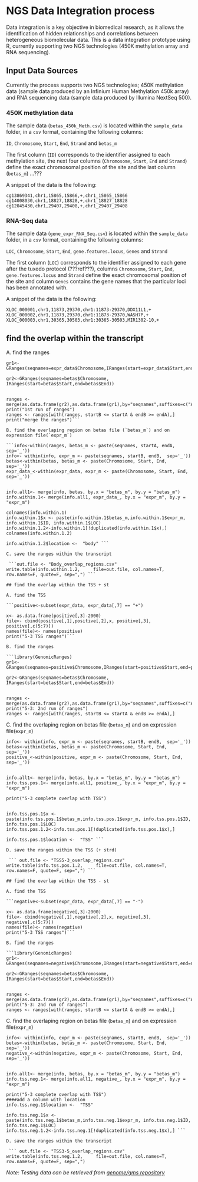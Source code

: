 # NGS Data Integration process

Data integration is a key objective in biomedical research, as it allows the identification of hidden relationships and correlations between heterogeneous biomolecular data. This is a data integration prototype using R, currently supporting two NGS technologies (450K methylation array and RNA sequencing).

## Input Data Sources

Currently the process supports two NGS technologies; 450K methylation data (sample data produced by an Infinium Human Methylation 450k array) and RNA sequencing data (sample data produced by Illumina NextSeq 500).

### 450K methylation data

The sample data (`betas_450k_Meth.csv`) is located within the `sample_data` folder, in a `csv` format, containing the following columns:

`ID`, `Chromosome`, `Start`, `End`, `Strand` and `betas_m`

The first column (`ID`) corresponds to the identifier assigned to each methylation site, the next four columns (`Chromosome`, `Start`, `End` and `Strand`) define the exact chromosomal position of the site and the last column (`betas_m`) ...???

A snippet of the data is the following:

```
cg13869341,chr1,15865,15866,+,chr1_15865_15866
cg14008030,chr1,18827,18828,+,chr1_18827_18828
cg12045430,chr1,29407,29408,+,chr1_29407_29408
```

### RNA-Seq data

The sample data (`gene_expr_RNA_Seq.csv`) is located within the `sample_data` folder, in a `csv` format, containing the following columns:

`LOC`, `Chromosome`, `Start`, `End`, `gene.features.locus`, `Genes` and `Strand`

The first column (`LOC`) corresponds to the identifier assigned to each gene after the tuxedo protocol (???ref???), columns `Chromosome`, `Start`, `End`, `gene.features.locus` and `Strand` define the exact chromosomal position of the site and column `Genes` contains the gene names that the particular loci has been annotated with.

A snippet of the data is the following:

```
XLOC_000001,chr1,11873,29370,chr1:11873-29370,DDX11L1,+
XLOC_000002,chr1,11873,29370,chr1:11873-29370,WASH7P,+
XLOC_000003,chr1,30365,30503,chr1:30365-30503,MIR1302-10,+
```

## find the overlap within the transcript

A. find the ranges

```library(GenomicRanges)
gr1<-GRanges(seqnames=expr_data$Chromosome,IRanges(start=expr_data$Start,end=expr_data$End))

gr2<-GRanges(seqnames=betas$Chromosome, IRanges(start=betas$Start,end=betas$End))


ranges <- merge(as.data.frame(gr2),as.data.frame(gr1),by="seqnames",suffixes=c("A","B"))
print("1st run of ranges")
ranges <- ranges[with(ranges, startB <= startA & endB >= endA),]
print("merge the ranges")```

B. find the overlaping region on betas file (`betas_m`) and on expression file(`expr_m`)

```info<-within(ranges, betas_m <- paste(seqnames, startA, endA,  sep='_'))
info<- within(info, expr_m <- paste(seqnames, startB, endB,  sep='_'))
betas<-within(betas, betas_m <- paste(Chromosome, Start, End,  sep='_'))
expr_data_<-within(expr_data, expr_m <- paste(Chromosome, Start, End,  sep='_'))


info.all1<- merge(info, betas, by.x = "betas_m", by.y = "betas_m")
info.within.1<- merge(info.all1, expr_data_, by.x = "expr_m", by.y = "expr_m")

colnames(info.within.1)
info.within.1$x <- paste(info.within.1$betas_m,info.within.1$expr_m, info.within.1$ID, info.within.1$LOC)
info.within.1.2<-info.within.1[!duplicated(info.within.1$x),]
colnames(info.within.1.2)

info.within.1.2$location <-  "body" ```

C. save the ranges within the transcript

 ```out.file <- "Body_overlap_regions.csv"
write.table(info.within.1.2,     file=out.file, col.names=T, row.names=F, quote=F, sep=",") ```

## find the overlap within the TSS + st

A. find the TSS

```positive<-subset(expr_data, expr_data[,7] == "+")

x<- as.data.frame(positive[,3]-2000)
file<- cbind(positive[,1],positive[,2],x, positive[,3], positive[,c(5:7)])
names(file)<- names(positive)
print("5-3 TSS ranges")```

B. find the ranges

```library(GenomicRanges)
gr1<-GRanges(seqnames=positive$Chromosome,IRanges(start=positive$Start,end=positive$End))

gr2<-GRanges(seqnames=betas$Chromosome, IRanges(start=betas$Start,end=betas$End))


ranges <- merge(as.data.frame(gr2),as.data.frame(gr1),by="seqnames",suffixes=c("A","B"))
print("5-3: 2nd run of ranges")
ranges <- ranges[with(ranges, startB <= startA & endB >= endA),]
```

C. find the overlaping region on betas file (`betas_m`) and on expression file(`expr_m`)

```info<-within(ranges, betas_m <- paste(seqnames, startA, endA,  sep='_'))
info<- within(info, expr_m <- paste(seqnames, startB, endB,  sep='_'))
betas<-within(betas, betas_m <- paste(Chromosome, Start, End,  sep='_'))
positive_<-within(positive, expr_m <- paste(Chromosome, Start, End,  sep='_'))


info.all1<- merge(info, betas, by.x = "betas_m", by.y = "betas_m")
info.tss.pos.1<- merge(info.all1, positive_, by.x = "expr_m", by.y = "expr_m")

print("5-3 complete overlap with TSS")


info.tss.pos.1$x <- paste(info.tss.pos.1$betas_m,info.tss.pos.1$expr_m, info.tss.pos.1$ID, info.tss.pos.1$LOC)
info.tss.pos.1.2<-info.tss.pos.1[!duplicated(info.tss.pos.1$x),]

info.tss.pos.1$location <-  "TSS" ```

D. save the ranges within the TSS (+ strd)

 ``` out.file <- "TSS5-3_overlap_regions.csv"
write.table(info.tss.pos.1.2,     file=out.file, col.names=T, row.names=F, quote=F, sep=",") ```

## find the overlap within the TSS - st

A. find the TSS

```negative<-subset(expr_data, expr_data[,7] == "-")

x<- as.data.frame(negative[,3]-2000)
file<- cbind(negative[,1],negative[,2],x, negative[,3], negative[,c(5:7)])
names(file)<- names(negative)
print("5-3 TSS ranges")```

B. find the ranges

```library(GenomicRanges)
gr1<-GRanges(seqnames=negative$Chromosome,IRanges(start=negative$Start,end=negative$End))

gr2<-GRanges(seqnames=betas$Chromosome, IRanges(start=betas$Start,end=betas$End))


ranges <- merge(as.data.frame(gr2),as.data.frame(gr1),by="seqnames",suffixes=c("A","B"))
print("5-3: 2nd run of ranges")
ranges <- ranges[with(ranges, startB <= startA & endB >= endA),]

```

C. find the overlaping region on betas file (`betas_m`) and on expression file(`expr_m`)

```info<-within(ranges, betas_m <- paste(seqnames, startA, endA,  sep='_'))
info<- within(info, expr_m <- paste(seqnames, startB, endB,  sep='_'))
betas<-within(betas, betas_m <- paste(Chromosome, Start, End,  sep='_'))
negative_<-within(negative, expr_m <- paste(Chromosome, Start, End,  sep='_'))


info.all1<- merge(info, betas, by.x = "betas_m", by.y = "betas_m")
info.tss.neg.1<- merge(info.all1, negative_, by.x = "expr_m", by.y = "expr_m")

print("5-3 complete overlap with TSS")
####add a column with location
info.tss.neg.1$location <-  "TSS"

info.tss.neg.1$x <- paste(info.tss.neg.1$betas_m,info.tss.neg.1$expr_m, info.tss.neg.1$ID, info.tss.neg.1$LOC)
info.tss.neg.1.2<-info.tss.neg.1[!duplicated(info.tss.neg.1$x),] ```

D. save the ranges within the transcript

 ``` out.file <- "TSS3-5_overlap_regions.csv"
write.table(info.tss.neg.1.2,     file=out.file, col.names=T, row.names=F, quote=F, sep=",")
 ```



_Note: Testing data can be retrieved from [genome/gms repository](https://github.com/genome/gms/wiki/HCC1395-WGS-Exome-RNA-Seq-Data )_
